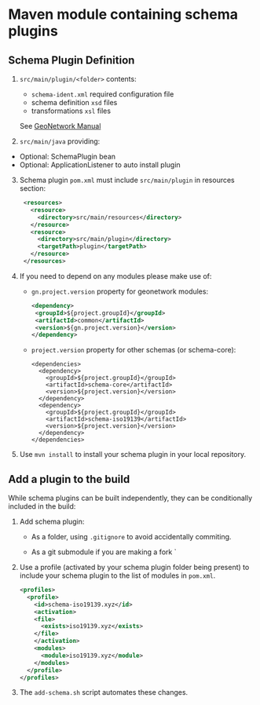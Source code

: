 # Maven module containing schema plugins

## Schema Plugin Definition

1. `src/main/plugin/<folder>` contents:
   
   * `schema-ident.xml` required configuration file
   * schema definition `xsd` files
   * transformations `xsl` files
  
   See [GeoNetwork Manual](https://geonetwork-opensource.org/manuals/trunk/en/customizing-application/implementing-a-schema-plugin.html)

2. `src/main/java` providing:
  
  * Optional: SchemaPlugin bean
  * Optional: ApplicationListener<ServerStartup> to auto install plugin

3. Schema plugin `pom.xml` must include `src/main/plugin` in resources section:
   
   ```xml
    <resources>
      <resource>
        <directory>src/main/resources</directory>
      </resource>
      <resource>
        <directory>src/main/plugin</directory>
        <targetPath>plugin</targetPath>
      </resource>
    </resources>
   ```

4. If you need to depend on any modules please make use of:
  
   * `gn.project.version` property for geonetwork modules:
   
      ```xml
     <dependency>
       <groupId>${project.groupId}</groupId>
       <artifactId>common</artifactId>
       <version>${gn.project.version}</version>
     </dependency>
      ```
   
   * `project.version` property for other schemas (or schema-core):
     
     ```
     <dependencies>
       <dependency>
         <groupId>${project.groupId}</groupId>
         <artifactId>schema-core</artifactId>
         <version>${project.version}</version>
       </dependency>
       <dependency>
         <groupId>${project.groupId}</groupId>
         <artifactId>schema-iso19139</artifactId>
         <version>${project.version}</version>
       </dependency>
     </dependencies>
     ```
   
5. Use `mvn install` to install your schema plugin in your local repository.

## Add a plugin to the build

While schema plugins can be built independently, they can be conditionally included in the build:

1. Add schema plugin:

   * As a folder, using `.gitignore` to avoid accidentally commiting.
   
   * As a git submodule if you are making a fork
`
2. Use a profile (activated by your schema plugin folder being present) to include your schema plugin to the list of modules in `pom.xml`.
   
   ```xml
   <profiles>
     <profile>
       <id>schema-iso19139.xyz</id>
       <activation>
       <file>
         <exists>iso19139.xyz</exists>
       </file>
       </activation>
       <modules>
         <module>iso19139.xyz</module>
       </modules>
     </profile>
   </profiles>
   ```
   
3. The `add-schema.sh` script automates these changes.

